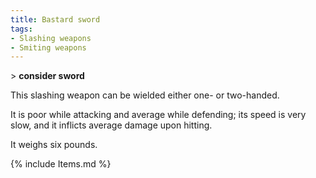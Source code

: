 ```yaml
---
title: Bastard sword
tags:
- Slashing weapons
- Smiting weapons
---
```


\> **consider sword**

This slashing weapon can be wielded either one- or two-handed.

It is poor while attacking and average while defending; its speed is
very slow, and it inflicts average damage upon hitting.

It weighs six pounds.

{% include Items.md %}
